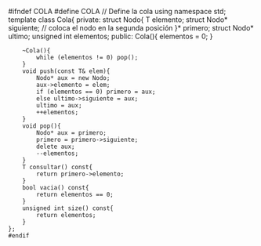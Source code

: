 #ifndef COLA
  #define COLA // Define la cola
  using namespace std;
  template <class T>
  class Cola{
      private:
        struct Nodo{
            T elemento;
            struct Nodo* siguiente;  // coloca el nodo en la segunda posición
        }* primero;
        struct Nodo* ultimo;
        unsigned int elementos;
      public:
        Cola(){
            elementos = 0;
        }
       
        ~Cola(){
            while (elementos != 0) pop();
        }
        void push(const T& elem){
            Nodo* aux = new Nodo;
            aux->elemento = elem;
            if (elementos == 0) primero = aux;
            else ultimo->siguiente = aux;
            ultimo = aux;
            ++elementos;
        }
        void pop(){
            Nodo* aux = primero;
            primero = primero->siguiente;
            delete aux;
            --elementos;
        }
        T consultar() const{
            return primero->elemento;
        }
        bool vacia() const{
            return elementos == 0;
        }
        unsigned int size() const{
            return elementos;
        }
    };
    #endif
